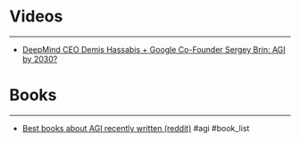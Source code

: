 # Videos
---
- [DeepMind CEO Demis Hassabis + Google Co-Founder Sergey Brin: AGI by 2030?](https://www.youtube.com/watch?v=M2ZtBQI2-GY&ab_channel=AlexKantrowitz)

# Books
---
- [Best books about AGI recently written (reddit)](https://www.reddit.com/r/agi/comments/1dfe6rw/best_books_about_agi_recently_written/) #agi #book_list